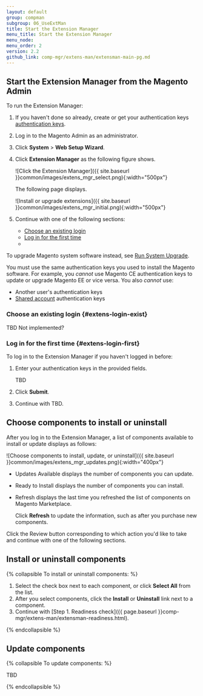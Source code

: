 ```yaml
---
layout: default 
group: compman
subgroup: 06_UseExtMan
title: Start the Extension Manager
menu_title: Start the Extension Manager
menu_node: 
menu_order: 2
version: 2.2
github_link: comp-mgr/extens-man/extensman-main-pg.md
---
```


## Start the Extension Manager from the Magento Admin
To run the Extension Manager:

1.	If you haven't done so already, create or get your authentication keys [authentication keys]({{page.baseurl}}install-gde/prereq/connect-auth.html).
2.	Log in to the Magento Admin as an administrator.
3.	Click **System** > **Web Setup Wizard**.
4.	Click **Extension Manager** as the following figure shows.

	![Click the Extension Manager]({{ site.baseurl }}common/images/extens_mgr_select.png){:width="500px"}

	The following page displays.

	![Install or upgrade extensions]({{ site.baseurl }}common/images/extens_mgr_initial.png){:width="500px"}
5.	Continue with one of the following sections:

	*	[Choose an existing login](#extens-login-exist)
	*	[Log in for the first time](#extens-login-first)
	*	[]()

To upgrade Magento system software instead, see <a href="{{page.baseurl}}comp-mgr/upgrader/upgrade-start.html">Run System Upgrade</a>.

<div class="bs-callout bs-callout-warning">
   	<p>You must use the same authentication keys you used to install the Magento software. For example, you <em>cannot</em> use Magento CE authentication keys to update or upgrade Magento EE or vice versa. You also <em>cannot</em> use:</p>
   	<ul><li>Another user's authentication keys</li>
   	<li><a href="http://docs.magento.com/m2/ce/user_guide/magento/magento-account-share.html" target="_blank">Shared account</a> authentication keys</li></ul>   
</div>

### Choose an existing login {#extens-login-exist}
TBD Not implemented?

### Log in for the first time {#extens-login-first}
To log in to the Extension Manager if you haven't logged in before:

1.	Enter your authentication keys in the provided fields.

	TBD
2.	Click **Submit**.
3.	Continue with TBD.

## Choose components to install or uninstall
After you log in to the Extension Manager, a list of components available to install or update displays as follows:

![Choose components to install, update, or uninstall]({{ site.baseurl }}common/images/extens_mgr_updates.png){:width="400px"}

*	Updates Available displays the number of components you can update.
*	Ready to Install displays the number of components you can install.
*	Refresh displays the last time you refreshed the list of components on Magento Marketplace. 

	Click **Refresh** to update the information, such as after you purchase new components.

Click the Review button corresponding to which action you'd like to take and continue with one of the following sections.

## Install or uninstall components

{% collapsible To install or uninstall components: %}

1.	Select the check box next to each component, or click **Select All** from the list.
2.	After you select components, click the **Install** or **Uninstall** link next to a component.
3.	Continue with [Step 1. Readiness check]({{ page.baseurl }}comp-mgr/extens-man/extensman-readiness.html).


{% endcollapsible %}

## Update components

{% collapsible To update components: %}

TBD

{% endcollapsible %}






